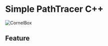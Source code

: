 # Simple PathTracer C++
![CornelBox](https://user-images.githubusercontent.com/83057130/230838095-e57ce6ef-280d-4009-aec5-1506e3fc4dbf.png)

## Feature
